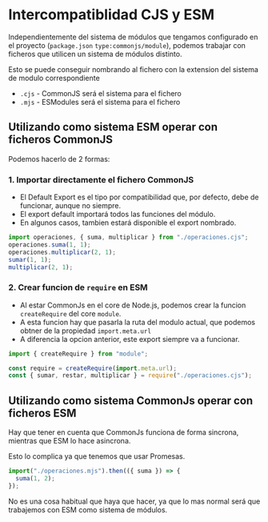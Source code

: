# Intercompatiblidad CJS y ESM

Independientemente del sistema de módulos que tengamos configurado en el proyecto (`package.json` `type:commonjs/module`), podemos trabajar con ficheros que utilicen un sistema de módulos distinto.

Esto se puede conseguir nombrando al fichero con la extension del sistema de modulo correspondiente

- `.cjs` - CommonJS será el sistema para el fichero
- `.mjs` - ESModules será el sistema para el fichero

## Utilizando como sistema ESM operar con ficheros CommonJS

Podemos hacerlo de 2 formas:

### 1. Importar directamente el fichero CommonJS

- El Default Export es el tipo por compatibilidad que, por defecto, debe de funcionar, aunque no siempre.
- El export default importará todos las funciones del módulo.
- En algunos casos, tambien estará disponible el export nombrado.

```js
import operaciones, { suma, multiplicar } from "./operaciones.cjs";
operaciones.suma(1, 1);
operaciones.multiplicar(2, 1);
sumar(1, 1);
multiplicar(2, 1);
```

### 2. Crear funcion de `require` en ESM

- Al estar CommonJs en el core de Node.js, podemos crear la funcion `createRequire` del core `module`.
- A esta funcion hay que pasarla la ruta del modulo actual, que podemos obtner de la propiedad `import.meta.url`
- A diferencia la opcion anterior, este export siempre va a funcionar.

```js
import { createRequire } from "module";

const require = createRequire(import.meta.url);
const { sumar, restar, multiplicar } = require("./operaciones.cjs");
```

## Utilizando como sistema CommonJs operar con ficheros ESM

Hay que tener en cuenta que CommonJs funciona de forma sincrona, mientras que ESM lo hace asincrona.

Esto lo complica ya que tenemos que usar Promesas.

```js
import("./operaciones.mjs").then(({ suma }) => {
  suma(1, 2);
});
```

No es una cosa habitual que haya que hacer, ya que lo mas normal será que trabajemos con ESM como sistema de módulos.
